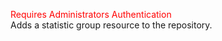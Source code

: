<span style="color:red">Requires Administrators Authentication</span>  
Adds a statistic group resource to the repository.
